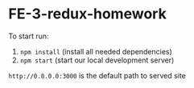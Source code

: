 # FE-3-redux-homework

To start run:
1. `npm install` (install all needed dependencies)
2. `npm start` (start our local development server)

`http://0.0.0.0:3000` is the default path to served site
